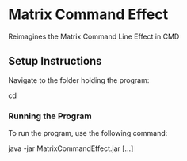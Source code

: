 # Matrix Command Effect
Reimagines the Matrix Command Line Effect in CMD

## Setup Instructions

Navigate to the folder holding the program:

cd 

### Running the Program

To run the program, use the following command:

java -jar MatrixCommandEffect.jar <prefix> <command> [<args>...]